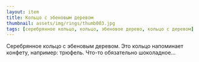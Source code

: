 ```yaml
---
layout: item
title: Кольцо с эбеновым деревом
thumbnail: assets/img/rings/thumb003.jpg
tags: [серебрянное кольцо, кольцо, эбеновое дерево, кольцо с деревом]
---
```

Серебрянное кольцо с эбеновым деревом.
Это кольцо напоминает конфету, например: трюфель. Что-то обязательно шоколадное...